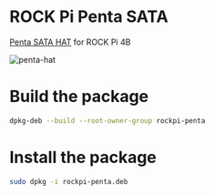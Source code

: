 # ROCK Pi Penta SATA

[Penta SATA HAT](<https://wiki.radxa.com/Penta_SATA_HAT>) for ROCK Pi 4B

![penta-hat](https://cos.setf.me/assets/images/penta-sata-hat.png)

Build the package
=================

```bash
dpkg-deb --build --root-owner-group rockpi-penta
```

Install the package
===================

```bash
sudo dpkg -i rockpi-penta.deb
```


